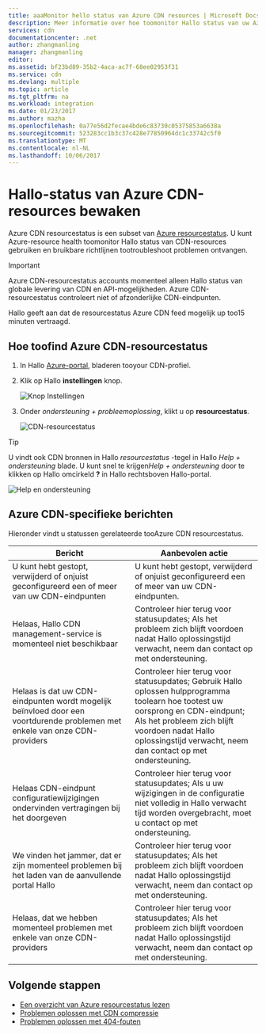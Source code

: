 ```yaml
---
title: aaaMonitor hello status van Azure CDN resources | Microsoft Docs
description: Meer informatie over hoe toomonitor Hallo status van uw Azure CDN-resources met behulp van de status van de Azure-resources.
services: cdn
documentationcenter: .net
author: zhangmanling
manager: zhangmanling
editor: 
ms.assetid: bf23bd89-35b2-4aca-ac7f-68ee02953f31
ms.service: cdn
ms.devlang: multiple
ms.topic: article
ms.tgt_pltfrm: na
ms.workload: integration
ms.date: 01/23/2017
ms.author: mazha
ms.openlocfilehash: 0a77e56d2fecae4bde6c83730c05375853a6638a
ms.sourcegitcommit: 523283cc1b3c37c428e77850964dc1c33742c5f0
ms.translationtype: MT
ms.contentlocale: nl-NL
ms.lasthandoff: 10/06/2017
---
```

# <a name="monitor-hello-health-of-azure-cdn-resources"></a>Hallo-status van Azure CDN-resources bewaken
  
Azure CDN resourcestatus is een subset van [Azure resourcestatus](../resource-health/resource-health-overview.md).  U kunt Azure-resource health toomonitor Hallo status van CDN-resources gebruiken en bruikbare richtlijnen tootroubleshoot problemen ontvangen.

>[!IMPORTANT] 
>Azure CDN-resourcestatus accounts momenteel alleen Hallo status van globale levering van CDN en API-mogelijkheden.  Azure CDN-resourcestatus controleert niet of afzonderlijke CDN-eindpunten.
>
>Hallo geeft aan dat de resourcestatus Azure CDN feed mogelijk up too15 minuten vertraagd.

## <a name="how-toofind-azure-cdn-resource-health"></a>Hoe toofind Azure CDN-resourcestatus

1. In Hallo [Azure-portal](https://portal.azure.com), bladeren tooyour CDN-profiel.

2. Klik op Hallo **instellingen** knop.

    ![Knop Instellingen](./media/cdn-resource-health/cdn-profile-settings.png)

3. Onder *ondersteuning + probleemoplossing*, klikt u op **resourcestatus**.

    ![CDN-resourcestatus](./media/cdn-resource-health/cdn-resource-health3.png)

>[!TIP] 
>U vindt ook CDN bronnen in Hallo *resourcestatus* -tegel in Hallo *Help + ondersteuning* blade.  U kunt snel te krijgen*Help + ondersteuning* door te klikken op Hallo omcirkeld **?** in Hallo rechtsboven Hallo-portal.
>
> ![Help en ondersteuning](./media/cdn-resource-health/cdn-help-support.png)

## <a name="azure-cdn-specific-messages"></a>Azure CDN-specifieke berichten

Hieronder vindt u statussen gerelateerde tooAzure CDN resourcestatus.

|Bericht | Aanbevolen actie |
|---|---|
|U kunt hebt gestopt, verwijderd of onjuist geconfigureerd een of meer van uw CDN-eindpunten | U kunt hebt gestopt, verwijderd of onjuist geconfigureerd een of meer van uw CDN-eindpunten.|
|Helaas, Hallo CDN management-service is momenteel niet beschikbaar | Controleer hier terug voor statusupdates; Als het probleem zich blijft voordoen nadat Hallo oplossingstijd verwacht, neem dan contact op met ondersteuning.|
|Helaas is dat uw CDN-eindpunten wordt mogelijk beïnvloed door een voortdurende problemen met enkele van onze CDN-providers | Controleer hier terug voor statusupdates; Gebruik Hallo oplossen hulpprogramma toolearn hoe tootest uw oorsprong en CDN-eindpunt; Als het probleem zich blijft voordoen nadat Hallo oplossingstijd verwacht, neem dan contact op met ondersteuning. |
|Helaas CDN-eindpunt configuratiewijzigingen ondervinden vertragingen bij het doorgeven | Controleer hier terug voor statusupdates; Als u uw wijzigingen in de configuratie niet volledig in Hallo verwacht tijd worden overgebracht, moet u contact op met ondersteuning.|
|We vinden het jammer, dat er zijn momenteel problemen bij het laden van de aanvullende portal Hallo | Controleer hier terug voor statusupdates; Als het probleem zich blijft voordoen nadat Hallo oplossingstijd verwacht, neem dan contact op met ondersteuning.|
Helaas, dat we hebben momenteel problemen met enkele van onze CDN-providers | Controleer hier terug voor statusupdates; Als het probleem zich blijft voordoen nadat Hallo oplossingstijd verwacht, neem dan contact op met ondersteuning. |

## <a name="next-steps"></a>Volgende stappen

- [Een overzicht van Azure resourcestatus lezen](../resource-health/resource-health-overview.md)
- [Problemen oplossen met CDN compressie](./cdn-troubleshoot-compression.md)
- [Problemen oplossen met 404-fouten](./cdn-troubleshoot-endpoint.md)